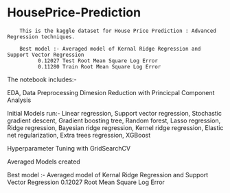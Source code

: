 # HousePrice-Prediction

        This is the kaggle dataset for House Price Prediction : Advanced Regression techniques.

        Best model :- Averaged model of Kernal Ridge Regression and Support Vector Regression
              0.12027 Test Root Mean Square Log Error 
              0.11280 Train Root Mean Square Log Error 
                            
The notebook includes:-

EDA, Data Preprocessing
Dimesion Reduction with Princicpal Component Analysis
  
Initial Models run:-
  Linear regression, Support vector regression, Stochastic gradient descent, Gradient boosting tree, Random forest, Lasso regression, 
  Ridge regression, Bayesian ridge regression, Kernel ridge regression, Elastic net regularization, Extra trees regression, XGBoost

Hyperparameter Tuning with GridSearchCV

Averaged Models created

Best model :- 
        Averaged model of Kernal Ridge Regression and Support Vector Regression
        0.12027 Root Mean Square Log Error
        

